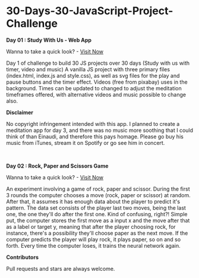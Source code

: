 # 30-Days-30-JavaScript-Project-Challenge


**Day 01 : Study With Us - Web App**

Wanna to take a quick look? - [Visit Now](https://supsource.github.io/Study-With-Me/)

Day 1 of challenge to build 30 JS projects over 30 days (Study with us with timer, video and music)
A vanilla JS project with three primary files (index.html, index.js and style.css), as well as svg files for the play and pause buttons and the timer effect. Videos (free from pixabay) uses in the background.
Times can be updated to changed to adjust the meditation timeframes offered, with alternative videos and music possible to change also.


**Disclaimer**

No copyright infringement intended with this app. I planned to create a meditation app for day 3, and there was no music more soothing that I could think of than Einaudi, and therefore this pays homage. Please go buy his music from iTunes, stream it on Spotify or go see him in concert.



<br/>


**Day 02 : Rock, Paper and Scissors Game**

Wanna to take a quick look? - [Visit Now](https://supsource.github.io/Rock-Paper-Scissors-JS/)

An experiment involving a game of rock, paper and scissor. During the first 3 rounds the computer chooses a move (rock, paper or scissor) at random. After that, it assumes it has enough data about the player to predict it's pattern. The data set consists of the player last two moves, being the last one, the one they'll do after the first one. Kind of confusing, right?! Simple put, the computer stores the first move as a input x and the move after that as a label or target y, meaning that after the player choosing rock, for instance, there's a possibility they'll choose paper as the next move. If the computer predicts the player will play rock, it plays paper, so on and so forth. Every time the computer loses, it trains the neural network again.


**Contributors**

Pull requests and stars are always welcome.
